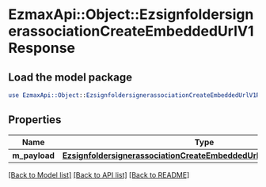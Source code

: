 # EzmaxApi::Object::EzsignfoldersignerassociationCreateEmbeddedUrlV1Response

## Load the model package
```perl
use EzmaxApi::Object::EzsignfoldersignerassociationCreateEmbeddedUrlV1Response;
```

## Properties
Name | Type | Description | Notes
------------ | ------------- | ------------- | -------------
**m_payload** | [**EzsignfoldersignerassociationCreateEmbeddedUrlV1ResponseMPayload**](EzsignfoldersignerassociationCreateEmbeddedUrlV1ResponseMPayload.md) |  | 

[[Back to Model list]](../README.md#documentation-for-models) [[Back to API list]](../README.md#documentation-for-api-endpoints) [[Back to README]](../README.md)


